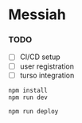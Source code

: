 # Messiah

### TODO
- [ ] CI/CD setup
- [ ] user registration
- [ ] turso integration

```
npm install
npm run dev
```

```
npm run deploy
```
